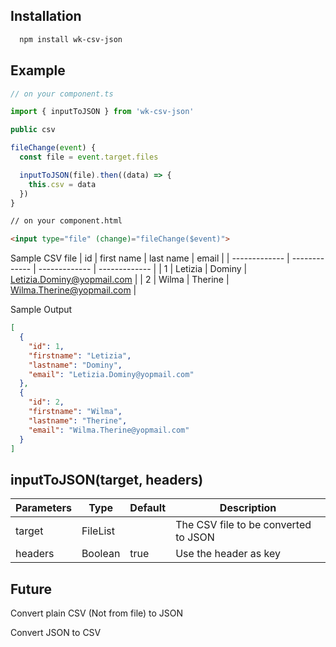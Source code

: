 ## Installation
```bash
  npm install wk-csv-json
```

## Example
```typescript
// on your component.ts

import { inputToJSON } from 'wk-csv-json'

public csv

fileChange(event) {
  const file = event.target.files

  inputToJSON(file).then((data) => {
    this.csv = data
  })
}
```
```html
// on your component.html

<input type="file" (change)="fileChange($event)">
```
Sample CSV file
| id  | first name | last name | email |
| ------------- | ------------- | ------------- | ------------- |
| 1  | Letizia | Dominy | Letizia.Dominy@yopmail.com |
| 2  | Wilma | Therine | Wilma.Therine@yopmail.com |

Sample Output
```json
[
  {
    "id": 1,
    "firstname": "Letizia",
    "lastname": "Dominy",
    "email": "Letizia.Dominy@yopmail.com"
  },
  {
    "id": 2,
    "firstname": "Wilma",
    "lastname": "Therine",
    "email": "Wilma.Therine@yopmail.com"
  }
]
```

## inputToJSON(target, headers)
| Parameters  | Type | Default | Description |
| ------------- | ------------- | ------------- | ------------- |
| target  | FileList | | The CSV file to be converted to JSON |
| headers  | Boolean | true | Use the header as key |

## Future
Convert plain CSV (Not from file) to JSON

Convert JSON to CSV
